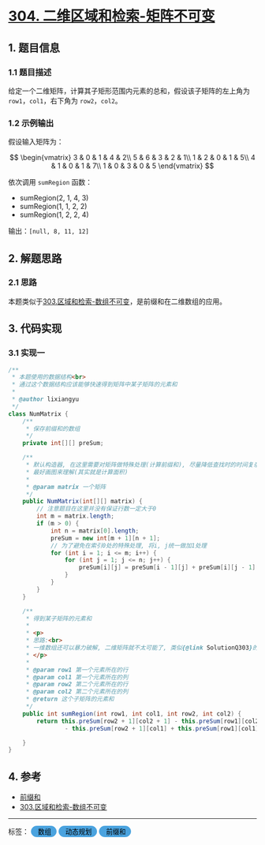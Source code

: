 # [304. 二维区域和检索-矩阵不可变](https://leetcode-cn.com/problems/range-sum-query-2d-immutable/)

## 1. 题目信息

### 1.1 题目描述

给定一个二维矩阵，计算其子矩形范围内元素的总和，假设该子矩阵的左上角为 `row1`，`col1`，右下角为 `row2`，`col2`。

### 1.2 示例输出

假设输入矩阵为：

$$
\begin{vmatrix}
3 & 0 & 1 & 4 & 2\\
5 & 6 & 3 & 2 & 1\\
1 & 2 & 0 & 1 & 5\\
4 & 1 & 0 & 1 & 7\\
1 & 0 & 3 & 0 & 5
\end{vmatrix}
$$

依次调用 `sumRegion` 函数：

* sumRegion(2, 1, 4, 3)
* sumRegion(1, 1, 2, 2)
* sumRegion(1, 2, 2, 4)

输出：`[null, 8, 11, 12]`

## 2. 解题思路

### 2.1 思路

本题类似于[303.区域和检索-数组不可变](303.区域和检索-数组不可变.md)，是前缀和在二维数组的应用。

## 3. 代码实现

### 3.1 实现一

``` java {.line-numbers}
/**
 * 本题使用的数据结构<br>
 * 通过这个数据结构应该能够快速得到矩阵中某子矩阵的元素和
 *
 * @author lixiangyu
 */
class NumMatrix {
    /**
     * 保存前缀和的数组
     */
    private int[][] preSum;

    /**
     * 默认构造器, 在这里需要对矩阵做特殊处理(计算前缀和), 尽量降低查找时的时间复杂度,
     * 最好画图来理解(其实就是计算面积)
     *
     * @param matrix 一个矩阵
     */
    public NumMatrix(int[][] matrix) {
        // 注意题目在这里并没有保证行数一定大于0
        int m = matrix.length;
        if (m > 0) {
            int n = matrix[0].length;
            preSum = new int[m + 1][n + 1];
            // 为了避免在索引0处的特殊处理, 将i, j统一做加1处理
            for (int i = 1; i <= m; i++) {
                for (int j = 1; j <= n; j++) {
                    preSum[i][j] = preSum[i - 1][j] + preSum[i][j - 1] - preSum[i - 1][j - 1] + matrix[i - 1][j - 1];
                }
            }
        }
    }

    /**
     * 得到某子矩阵的元素和
     *
     * <p>
     * 思路:<br>
     * 一维数组还可以暴力破解, 二维矩阵就不太可能了, 类似{@link SolutionQ303}的思路, 计算矩阵中每个子矩阵的前缀和
     * </p>
     *
     * @param row1 第一个元素所在的行
     * @param col1 第一个元素所在的列
     * @param row2 第二个元素所在的行
     * @param col2 第二个元素所在的列
     * @return 这个子矩阵的元素和
     */
    public int sumRegion(int row1, int col1, int row2, int col2) {
        return this.preSum[row2 + 1][col2 + 1] - this.preSum[row1][col2 + 1]
                - this.preSum[row2 + 1][col1] + this.preSum[row1][col1];

    }
}
```

## 4. 参考

* [前缀和](../../概念梳理/算法思想/前缀和.md)
* [303.区域和检索-数组不可变](303.区域和检索-数组不可变.md)

---

<div>
标签：
<button disabled style="border: 1px solid #4AA3DF; border-radius: 50px; color: black; background: #4AA3DF; ">&nbsp; 数组&nbsp; </button>
<button disabled style="border: 1px solid #4AA3DF; border-radius: 50px; color: black; background: #4AA3DF; ">&nbsp; 动态规划&nbsp; </button>
<button disabled style="border: 1px solid #4AA3DF; border-radius: 50px; color: black; background: #4AA3DF; ">&nbsp; 前缀和&nbsp; </button>
</div>

